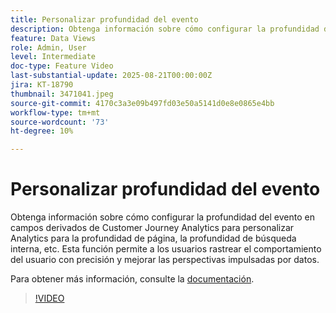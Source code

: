 ```yaml
---
title: Personalizar profundidad del evento
description: Obtenga información sobre cómo configurar la profundidad de evento en campos derivados de Customer Journey Analytics para personalizar Analytics para la profundidad de página, la profundidad de búsqueda interna, etc.
feature: Data Views
role: Admin, User
level: Intermediate
doc-type: Feature Video
last-substantial-update: 2025-08-21T00:00:00Z
jira: KT-18790
thumbnail: 3471041.jpeg
source-git-commit: 4170c3a3e09b497fd03e50a5141d0e8e0865e4bb
workflow-type: tm+mt
source-wordcount: '73'
ht-degree: 10%

---
```


# Personalizar profundidad del evento

Obtenga información sobre cómo configurar la profundidad del evento en campos derivados de Customer Journey Analytics para personalizar Analytics para la profundidad de página, la profundidad de búsqueda interna, etc. Esta función permite a los usuarios rastrear el comportamiento del usuario con precisión y mejorar las perspectivas impulsadas por datos.

Para obtener más información, consulte la [documentación](https://experienceleague.adobe.com/es/docs/analytics-platform/using/cja-dataviews/derived-fields).

>[!VIDEO](https://video.tv.adobe.com/v/3471041/?learn=on)
